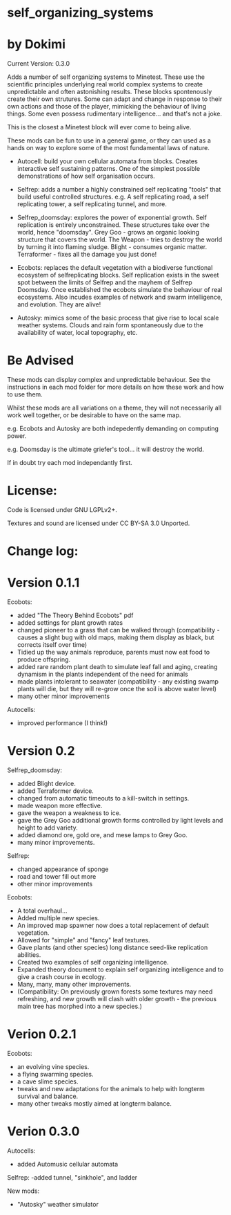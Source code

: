 # self_organizing_systems
# by Dokimi

Current Version: 0.3.0

Adds a number of self organizing systems to Minetest. These use the scientific principles underlying real world complex systems to create unpredictable and often astonishing results. These blocks spontenously create their own strutures. Some can adapt and change in response to their own actions and those of the player, mimicking the behaviour of living things. Some even possess rudimentary intelligence... and that's not a joke. 

This is the closest a Minetest block will ever come to being alive.

These mods can be fun to use in a general game, or they can used as a hands on way to explore some of the most fundamental laws of nature.



  - Autocell: build your own cellular automata from blocks. Creates interactive self sustaining patterns. One of the simplest possible demonstrations of how self organisation occurs.

  - Selfrep: adds a number a highly constrained self replicating "tools" that build useful controlled structures. e.g. A self replicating road, a self replicating tower, a self replicating tunnel, and more.
  
  - Selfrep_doomsday: explores the power of exponential growth. Self replication is entirely unconstrained. These structures take over the world, hence "doomsday". Grey Goo - grows an organic looking structure that covers the world. The Weapon - tries to destroy the world by turning it into flaming sludge. Blight - consumes organic matter. Terraformer - fixes all the damage you just done!
  
  - Ecobots: replaces the default vegetation with a biodiverse functional ecosystem of selfreplicating blocks. Self replication exists in the sweet spot between the limits of Selfrep and the mayhem of Selfrep Doomsday. Once established the ecobots simulate the behaviour of real ecosystems. Also incudes examples of network and swarm intelligence, and evolution. They are alive!
  
  - Autosky: mimics some of the basic process that give rise to local scale weather systems. Clouds and rain form spontaneously due to the availability of water, local topography, etc.
  
  
  
# Be Advised

These mods can display complex and unpredictable behaviour. See the instructions in each mod folder for more details on how these work and how to use them.

Whilst these mods are all variations on a theme, they will not necessarily all work well together, or be desirable to have on the same map. 

e.g. Ecobots and Autosky are both indepedently demanding on computing power.

e.g. Doomsday is the ultimate griefer's tool... it will destroy the world. 

If in doubt try each mod independantly first.




# License:

Code is licensed under GNU LGPLv2+.

Textures and sound are licensed under CC BY-SA 3.0 Unported.





# Change log:

# Version 0.1.1

Ecobots:
 -  added "The Theory Behind Ecobots" pdf
- added settings for plant growth rates
- changed pioneer to a grass that can be walked through (compatibility -  causes a slight bug with old maps, making them display as black, but corrects itself over time)
- Tidied up the way animals reproduce, parents must now eat food to produce offspring.
- added rare random plant death to simulate leaf fall and aging, creating dynamism in the plants independent of the need for animals
- made plants intolerant to seawater (compatibility - any existing swamp plants will die, but they will re-grow once the soil is above water level)
- many other minor improvements

Autocells:
- improved performance (I think!)

# Version 0.2

Selfrep_doomsday:
- added Blight device.
- added Terraformer device.
- changed from automatic timeouts to a kill-switch in settings.
- made weapon more effective.
- gave the weapon a weakness to ice.
- gave the Grey Goo additional growth forms controlled by light levels and height to add variety.
- added diamond ore, gold ore, and mese lamps to Grey Goo.
- many minor improvements.

Selfrep:
- changed appearance of sponge
- road and tower fill out more
- other minor improvements

Ecobots:
- A total overhaul...
- Added multiple new species.
- An improved map spawner now does a total replacement of default vegetation.
- Allowed for "simple" and "fancy" leaf textures.
- Gave plants (and other species) long distance seed-like replication abilities.
- Created two examples of self organizing intelligence.
- Expanded theory document to explain self organizing intelligence and to give a crash course in ecology.
- Many, many, many other improvements.
- (Compatibility: On previously grown forests some textures may need refreshing, and new growth will clash with older growth - the previous main tree has morphed into a new species.)


# Verion 0.2.1

Ecobots:
- an evolving vine species.
- a flying swarming species.
- a cave slime species.
- tweaks and new adaptations for the animals to help with longterm survival and balance.
- many other tweaks mostly aimed at longterm balance.


# Verion 0.3.0

Autocells:
- added Automusic cellular automata

Selfrep:
-added tunnel, "sinkhole", and ladder

New mods:
- "Autosky" weather simulator


